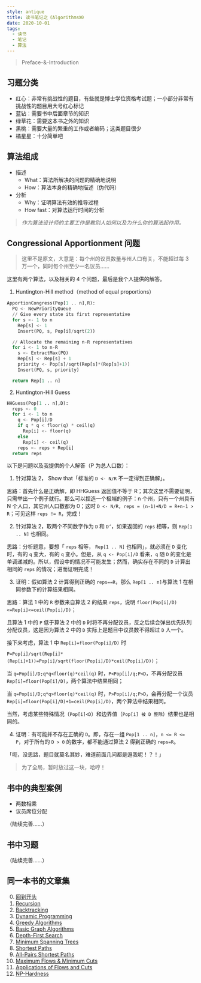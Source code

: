 ```yaml
---
style: antique
title: 读书笔记之《Algorithms》0
date: 2020-10-01
tags:
  - 读书
  - 笔记
  - 算法
---
```


> Preface-&-Introduction

## 习题分类

- 红心：非常有挑战性的题目，有些就是博士学位资格考试题；一小部分非常有挑战性的题目用大号红心标记
- 蓝钻：需要书中后面章节的知识
- 绿草花：需要这本书之外的知识
- 黑桃：需要大量的繁重的工作或者编码；这类题目很少
- 橘星星：十分简单吧

## 算法组成

- 描述
  - What：算法所解决的问题的精确地说明
  - How：算法本身的精确地描述（伪代码）
- 分析
  - Why：证明算法有效的推导过程
  - How fast：对算法运行时间的分析

> _作为算法设计师的主要工作是教别人如何以及为什么你的算法起作用。_

## Congressional Apportionment 问题

> 这里不是原文，大意是：每个州的议员数量与州人口有关，不能超过每 3 万一个，同时每个州至少一名议员……

这里有两个算法，以及相关的 4 个问题，最后是我个人提供的解答。

1. Huntington-Hill method（method of equal proportions）

```python
ApportionCongress(Pop[1 .. n],R):
  PQ <- NewPriorityQueue
  // Give every state its first representative
  for s <- 1 to n
    Rep[s] <- 1
    Insert(PQ, s, Pop[i]/sqrt(2))

  // Allocate the remaining n-R representatives
  for i <- 1 to n-R
    s <- ExtractMax(PQ)
    Rep[s] <- Rep[s] + 1
    priority <- Pop[s]/sqrt(Rep[s]*(Rep[s]+1))
    Insert(PQ, s, priority)

  return Rep[1 .. n]
```

2. Huntington-Hill Guess

```python
HHGuess(Pop[1 .. n],D):
  reps <- 0
  for i <- 1 to n
    q <- Pop[i]/D
    if q * q < floor(q) * ceil(q)
      Rep[i] <- floor(q)
    else
      Rep[i] <- ceil(q)
    reps <- reps + Rep[i]
  return reps
```

以下是问题以及我提供的个人解答（P 为总人口数）：

1. 针对算法 2， Show that「标准的 `D <- N/R` 不一定得到正确解」。

思路：首先什么是正确解，即 HHGuess 返回值不等于 R；其次这里不需要证明，只需举出一个例子就行。那么可以捏造一个极端的例子：n 个州，只有一个州具有 N 个人口，其它州人口数都为 0；这时 `D <- N/R`，`reps = (n-1)+N/D = R+n-1 > R`；可见这样 `reps != R`，完成！

2. 针对算法 2，取两个不同数字作为 `D` 和 `D‘`，如果返回的 `reps` 相等，则 `Rep[1 .. N]` 也相同。

思路：分析题意，要想「 `reps` 相等， `Rep[1 .. N]` 也相同」，就必须在 `D` 变化时，有的 `q` 变大，有的 `q` 变小。但是，从 `q <- Pop[i]/D` 看来，`q` 随 `D` 的变化是单调递减的。所以，假设中的情况不可能发生；然而，确实存在不同的 `D` 计算出相同的 `reps` 的情况；进而证明完成！

3. 证明：假如算法 2 计算得到正确的 `reps==R`，那么 `Rep[1 .. n]`与算法 1 在相同参数下的计算结果相同。

思路：算法 1 中的 `R` 参数来自算法 2 的结果 `reps`，说明 `floor(Pop[i]/D)<=Rep[i]<=ceil(Pop[i]/D)`；

且算法 1 中的 `P` 低于算法 2 中的 `D` 时将不再分配议员，反之后续会弹出优先队列分配议员，这是因为算法 2 中的 `D` 实际上是题目中议员数不得超过 `D` 人一个。

接下来考虑，算法 1 中 `Rep[i]=floor(Pop[i]/D)` 时

`P=Pop[i]/sqrt(Rep[i]*(Rep[i]+1))=Pop[i]/sqrt(floor(Pop[i]/D)*ceil(Pop[i]/D))`；

当 `q=Pop[i]/D;q*q<floor(q)*ceil(q)` 时，`P<Pop[i]/q;P<D`，不再分配议员 `Rep[i]=floor(Pop[i]/D)`，两个算法中结果相同；

当 `q=Pop[i]/D;q*q>floor(q)*ceil(q)` 时，`P>Pop[i]/q;P>D`，会再分配一个议员 `Rep[i]=floor(Pop[i]/D)+1=ceil(Pop[i]/D)`，两个算法中结果相同。

当然，考虑某些特殊情况（`Pop[i]<D`）和边界值（`Pop[i] 被 D 整除`）结果也是相同的。

4. 证明：有可能并不存在正确的 `D`。即，存在一组 `Pop[1 .. n]`，`n <= R <= P`，对于所有的 `D > 0` 的数字，都不能通过算法 2 得到正确的 `reps=R`。

「呃，没思路，题目就莫名其妙，难道前面几问都是逗我呢！？！」

> 为了全局，暂时放过这一块，哈哼！

## 书中的典型案例

- 两数相乘
- 议员席位分配

（陆续完善……）

## 书中习题

（陆续完善……）

## 同一本书的文章集

0. [回到开头](scroll-to-the-very-top)
1. [Recursion](post:Book-Algorithms-1-Recursion)
1. [Backtracking](post:Book-Algorithms-2-Backtracking)
1. [Dynamic Programming](post:Book-Algorithms-3-Dynamic-Programming)
1. [Greedy Algorithms](post:Book-Algorithms-4-Greedy-Algorithms)
1. [Basic Graph Algorithms](post:Book-Algorithms-5-Basic-Graph-Algorithms)
1. [Depth-First Search](post:Book-Algorithms-6-Depth-First-Search)
1. [Minimum Spanning Trees](post:Book-Algorithms-7-Minimum-Spanning-Trees)
1. [Shortest Paths](post:Book-Algorithms-8-Shortest-Paths)
1. [All-Pairs Shortest Paths](post:Book-Algorithms-9-All-Pairs-Shortest-Paths)
1. [Maximum Flows & Minimum Cuts](post:Book-Algorithms-10-Maximum-Flows-&-Minimum-Cuts)
1. [Applications of Flows and Cuts](post:Book-Algorithms-11-Applications-of-Flows-and-Cuts)
1. [NP-Hardness](post:Book-Algorithms-12-NP-Hardness)
